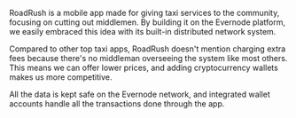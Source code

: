 RoadRush is a mobile app made for giving taxi services to the community, focusing on cutting out middlemen. By building it on the Evernode platform, we easily embraced this idea with its built-in distributed network system.
 
Compared to other top taxi apps, RoadRush doesn't mention charging extra fees because there's no middleman overseeing the system like most others. This means we can offer lower prices, and adding cryptocurrency wallets makes us more competitive.
 
All the data is kept safe on the Evernode network, and integrated wallet accounts handle all the transactions done through the app.
